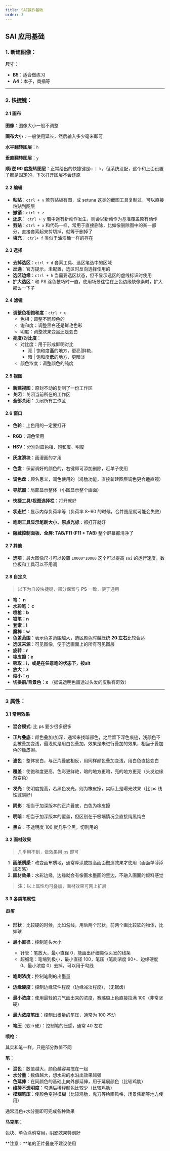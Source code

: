 ```yaml
---
title: SAI操作基础
order: 3
---
```


## SAI 应用基础

### 1. 新建图像：

**尺寸**：

- **B5**：适合做练习
- **A4**：本子，商插等

---

### 2. 快捷键：

#### 2.1 画布

**图像**：图像大小一般不调整

**画布大小**：一般使用延长，然后输入多少毫米即可

**水平翻转图层**：`h`

**垂直翻转图层**：`y`

**顺/逆 90 度旋转图层**：正常给出的快捷键是`u | k`，但系统没配，这个和上面设置了都是固定的，下次打开图层不会还原

#### 2.2 编辑

- **粘贴**：`ctrl + v` 若剪贴板有图，或 setuna 这类的截图工具复制过，可以直接粘贴到图层
- **撤销**：`ctrl + z`
- **还原**： `ctrl + y` 若中途有新动作发生，则会以新动作为基准覆盖原有动作
- **剪贴**：`ctrl + x` 和代码一样，常用于直接删除，比如像删除图中的某一部分，直接套索起来剪切掉，就等于删掉了
- **填充**： `ctrl+ f` 类似于油漆桶一样的存在

#### 2.3 选择

- **去掉选区**：`ctrl + d` 套索工具、选区笔选中的区域
- **反选**：官方提示，未配置，选区时反向选择使用的
- **选区边缘**：`ctrl + h` 当需要选区状态，但不显示选区的虚线标识时使用
- **扩大选区**：和 PS 涂色技巧时一直，使用场景往往在上色边缘缺像素时，扩大那么一下子

#### 2.4 滤镜

- **调整色相饱和度**：`ctrl + u`
  - 色相：调整不同颜色的
  - 饱和度：调整黑白还是鲜艳色彩
  - 明度：调整效果变黑还是变白
- **亮度/对比度**：
  - 对比度：用于形成鲜明对比
    - 亮 | 饱和度**高**的地方，更亮|鲜艳，
    - 暗 | 饱和度**低**的地方，更暗淡
  - 颜色浓度：调整颜色的纯度

#### 2.5 视图

- **新建视图**：原封不动的复制了一份工作区
- **关闭**：关闭当前所在的工作区
- **全部关闭**：关闭所有工作区

#### 2.6 窗口

- **色轮**：上色用的一定要打开
- **RGB**：调色常用
- **HSV**：分别对应色相、饱和度、明度
- **灰度滑块**：画漫画的才用
- **色盘**：保留调好的颜色的，右键即可添加删除，赶单子使用
- **调色盘**：顾名思义，调色使用的（鸡肋功能，直接新建图层调色更合适直观）

- **导航器**：局部显示整体（小图显示整个画面）
- **快捷工具/视图选择栏**：打开就好
- **状态栏**：显示内存负荷率等（负荷率 8~90 的时候，合并图层就可能会失败）

- **笔刷工具显示笔刷大小、原点光标**：都打开就好
- **隐藏控制面板、全屏: TAB/F11 (F11 + TAB)** 整个屏幕都清净了

#### 2.7 其他

- **选项**：最大图像尺寸可以设置 `10000*10000` 这个可以提高 `sai` 的运行速度，数位板和工具可以不用调

#### 2.8 自定义

> 以下为自设快捷键，部分保留与 **PS** 一致，便于通用

- **笔**： **n**
- **水彩笔： c**
- **喷枪：b**
- **铅笔：n**
- **套索：l**
- **魔棒：w**
- **色差范围**：表示色差范围越大，选区颜色时越笼统 **20 左右**比较合适
- **选区来源**：可见图像，便于选画面上的所有可见图层
- **旋转：r**
- **橡皮擦：e**
- **吸取：i，**或是在任意笔的状态下，按**alt**
- **放大：z**
- **缩小：g**
- **切换前/背景色：x** （据说透明色画透过头发的皮肤有奇效）

---

### 3 属性：

#### 3.1 常用效果

- **混合模式**: 比 ps 要少很多很多

- **正片叠底**：颜色叠加/加深，通常来找暗部色，之后留下深色痕迹，浅颜色不会被叠加变浅，最浅就是用白色叠加，效果是未进行叠加的效果，相当于叠加色的橡皮擦。
- **滤色**：整体发白，与正片叠底相反，用同样颜色叠加变浅，用白色直接变白
- **覆盖**：使饱和度更高，色彩更鲜艳，暗的地方更暗，亮的地方更亮（头发边缘渐变色）
- **发光**：使明度提高，若黑色发光，则为橡皮擦，实际上是曝光效果（比 ps 线性减淡好）
- **阴影**：相当于加深版本的正片叠底，白色为橡皮擦
- **明暗**：相当于加深版本的覆盖，但区别在于极端情况会直接纯黑纯白
- **黑白**：不透明度 100 就几乎全黑，切割用的

#### 3.2 画材效果

> 几乎用不到，做效果用 ps 即可

1. **画纸质感**：改变画布质地，通常厚涂或提高画面塑造效果才使用（画面单薄添加质感）
2. **画材效果**：水彩边缘，边缘就会有像画水墨画的黑边，不融入画面的颜料感觉

> **注**：以上属性均可叠加，画材效果可网上扩展

#### 3.3 各类笔属性

##### 铅笔

- **形状**：比较硬的时候，比如勾线，用后两个形状，前两个画比较软的物体，比如球

- **最小直径**：控制笔头大小

  - 针管：笔放大，最小直径 0，能画出纤细类似头发的线条
  - 超细笔：笔缩到极小，最小直径 100，笔压（笔刷浓度 90+、边缘硬度 0、最小浓度 0）去掉，可以用于勾线

- **笔刷浓度**：控制笔刷的出墨量

- **边缘硬度**：控制边缘软件程度（边缘减淡程度），（无锯齿）

- **最小浓度**：使用最轻的力气画出来的浓度，赛璐璐上色直接拉满 100（非常坚硬）

- **最大浓度笔压**：控制出墨量的笔压，通常为 100 不动

- **笔压**（软->硬）：控制笔的压感，通常 40 左右

**喷枪**：

其实和笔一样，只是部分数值不同

**笔：**

- **混色**：数值越大，颜色越容易搅在一起
- **水分量**：数值越大，想水彩的水沿出效果越强
- **色延伸**：在同颜色的基础上向外部延伸，用于延展颜色（比较鸡肋）
- **维持不透明度**：勾选后稀释颜色比较少（比较鸡肋）
- **模糊笔压**：使颜色变得模糊（比较鸡肋，鬼刀等绘画风格，场景焦距等地方使用）

通常混色+水分量即可完成各种效果

**马克笔：**

色块、单色涂鸦常用，阴影效果特别好

**注意：**笔的正片叠底不建议使用
